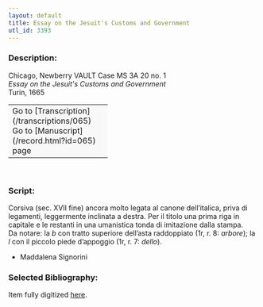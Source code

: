 ```yaml
---
layout: default
title: Essay on the Jesuit's Customs and Government
utl_id: 3393
---
```


### Description:

Chicago, Newberry VAULT Case MS 3A 20 no. 1<br>
_Essay on the Jesuit's Customs and Government_<br>
Turin, 1665

<table border="0.5" cellpadding="1" cellspacing="1" style="width: 200px; background-color:#F8F8F8;"><tbody><tr><td>Go to [Transcription](/transcriptions/065)<br>
Go to [Manuscript](/record.html?id=065) page</td></tr></tbody></table> 

### Script:

Corsiva (sec. XVII fine) ancora molto legata al canone dell’italica, priva di legamenti, leggermente inclinata a destra. Per il titolo una prima riga in capitale e le restanti in una umanistica tonda di imitazione dalla stampa.<br>
Da notare: la _b_ con tratto superiore dell’asta raddoppiato (1r, r. 8: _arbore_); la _l_ con il piccolo piede d’appoggio (1r, r. 7: _dello_).<br>
- Maddalena Signorini

### Selected Bibliography:

Item fully digitized [here](http://collections.carli.illinois.edu/cdm/ref/collection/nby_dig/id/27560). 

